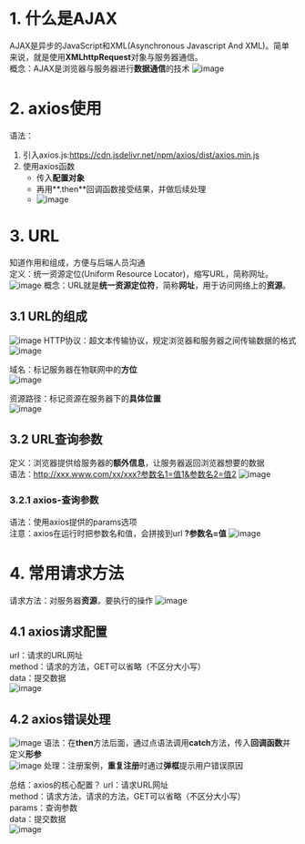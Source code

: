 # 1. 什么是AJAX
AJAX是异步的JavaScript和XML(Asynchronous Javascript And XML)。简单来说，就是使用**XMLhttpRequest**对象与服务器通信。  
概念：AJAX是浏览器与服务器进行**数据通信**的技术
![image](https://github.com/Happy-jianghui/Frontend-Learning/assets/98568967/4c8abd65-7d3d-44b5-b68d-91972383127c)


# 2. axios使用
语法：
1. 引入axios.js:https://cdn.jsdelivr.net/npm/axios/dist/axios.min.js
2. 使用axios函数
   - 传入**配置对象**
   - 再用**.then**回调函数接受结果，并做后续处理
   - ![image](https://github.com/Happy-jianghui/Frontend-Learning/assets/98568967/9bd05d1b-975d-4c51-8e6b-b88f6de53592)

# 3. URL
知道作用和组成，方便与后端人员沟通  
定义：统一资源定位(Uniform Resource Locator)，缩写URL，简称网址。   
![image](https://github.com/Happy-jianghui/Frontend-Learning/assets/98568967/f80e1286-a951-48da-9ff0-f5392ffcf9c4)
概念：URL就是**统一资源定位符**，简称**网址**，用于访问网络上的**资源**。  

## 3.1 URL的组成
![image](https://github.com/Happy-jianghui/Frontend-Learning/assets/98568967/df4a4d2b-e220-4474-b713-934bce1a4d94)
HTTP协议：超文本传输协议，规定浏览器和服务器之间传输数据的格式
![image](https://github.com/Happy-jianghui/Frontend-Learning/assets/98568967/7d79aaf9-523f-46d4-95a5-384049693b5d)

域名：标记服务器在物联网中的**方位**  
![image](https://github.com/Happy-jianghui/Frontend-Learning/assets/98568967/ec3e480e-bc46-41ed-9b5d-0f9f8aab932a)

资源路径：标记资源在服务器下的**具体位置**  
![image](https://github.com/Happy-jianghui/Frontend-Learning/assets/98568967/8cf202b7-a51a-46c2-8fbf-9e0dedee7298)

## 3.2 URL查询参数
定义：浏览器提供给服务器的**额外信息**，让服务器返回浏览器想要的数据  
语法：http://xxx.www.com/xx/xxx?参数名1=值1&参数名2=值2
![image](https://github.com/Happy-jianghui/Frontend-Learning/assets/98568967/e0c44e1e-9c79-416c-ac4f-165c6e8ff56e)

### 3.2.1 axios-查询参数
语法：使用axios提供的params选项  
注意：axios在运行时把参数名和值，会拼接到url **?参数名=值**
![image](https://github.com/Happy-jianghui/Frontend-Learning/assets/98568967/0d4989b6-90e3-4a4c-9987-57ed51b3730a)


# 4. 常用请求方法
请求方法：对服务器**资源**，要执行的操作
![image](https://github.com/Happy-jianghui/Frontend-Learning/assets/98568967/2d3eef08-dd38-4dd2-847a-3994ed3c4090)

## 4.1 axios请求配置
url：请求的URL网址  
method：请求的方法，GET可以省略（不区分大小写）  
data：提交数据  
![image](https://github.com/Happy-jianghui/Frontend-Learning/assets/98568967/1c40fd36-420b-4347-9ff2-be8db13943c1)


 ## 4.2 axios错误处理
![image](https://github.com/Happy-jianghui/Frontend-Learning/assets/98568967/0985f391-787b-4327-b130-4002a0f4122a)
语法：在**then**方法后面，通过点语法调用**catch**方法，传入**回调函数**并定义**形参**  
![image](https://github.com/Happy-jianghui/Frontend-Learning/assets/98568967/a12fd771-9260-4908-af5e-af1412c43a4b)
处理：注册案例，**重复注册**时通过**弹框**提示用户错误原因





总结：axios的核心配置？
url：请求URL网址  
method：请求方法，请求的方法，GET可以省略（不区分大小写）  
params：查询参数  
data：提交数据  
![image](https://github.com/Happy-jianghui/Frontend-Learning/assets/98568967/85a3c0a0-cae9-4bc5-92ee-6e2d70bd2e67)































